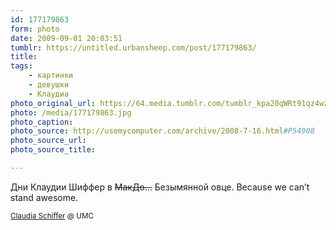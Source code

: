 ```yaml
---
id: 177179863
form: photo
date: 2009-09-01 20:03:51
tumblr: https://untitled.urbansheep.com/post/177179863/
title:
tags:
    - картинки
    - девушки
    - Клаудиа
photo_original_url: https://64.media.tumblr.com/tumblr_kpa20qWRt91qz4wzio1_1280.jpg
photo: /media/177179863.jpg
photo_caption: 
photo_source: http://usemycomputer.com/archive/2008-7-16.html#P54908
photo_source_url:
photo_source_title:

---
```


<p>Дни Клаудии Шиффер в <del>МакДо…</del> Безымянной овце. Because we can’t stand awesome.</p>

<p><small><a href="http://usemycomputer.com/archive/2008-7-16.html#P54908">Claudia Schiffer</a> @ UMC</small></p>

